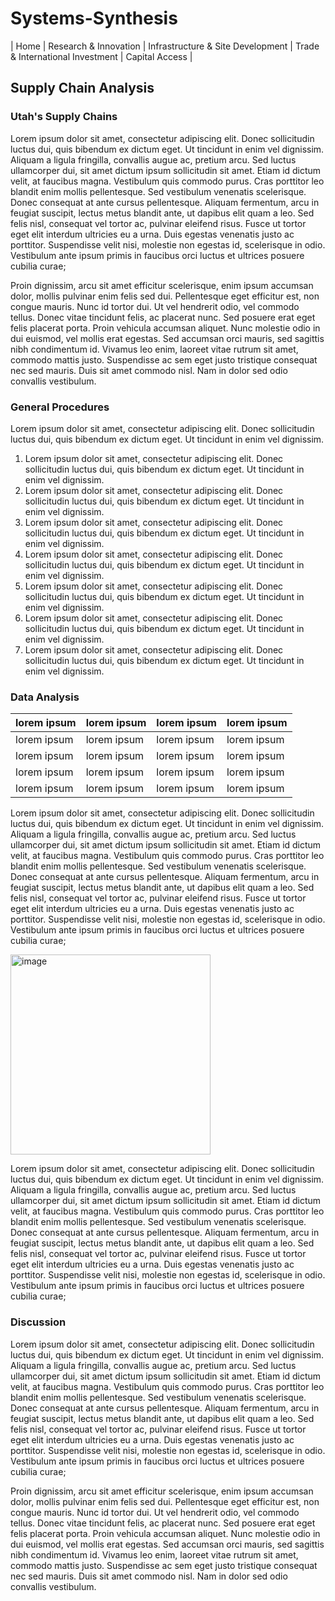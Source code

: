 # Systems-Synthesis

| Home | Research & Innovation | Infrastructure & Site Development | Trade & International Investment | Capital Access |

## Supply Chain Analysis
### Utah's Supply Chains
Lorem ipsum dolor sit amet, consectetur adipiscing elit. Donec sollicitudin luctus dui, quis bibendum ex dictum eget. Ut tincidunt in enim vel dignissim. Aliquam a ligula fringilla, convallis augue ac, pretium arcu. Sed luctus ullamcorper dui, sit amet dictum ipsum sollicitudin sit amet. Etiam id dictum velit, at faucibus magna. Vestibulum quis commodo purus. Cras porttitor leo blandit enim mollis pellentesque. Sed vestibulum venenatis scelerisque. Donec consequat at ante cursus pellentesque. Aliquam fermentum, arcu in feugiat suscipit, lectus metus blandit ante, ut dapibus elit quam a leo. Sed felis nisl, consequat vel tortor ac, pulvinar eleifend risus. Fusce ut tortor eget elit interdum ultricies eu a urna. Duis egestas venenatis justo ac porttitor. Suspendisse velit nisi, molestie non egestas id, scelerisque in odio. Vestibulum ante ipsum primis in faucibus orci luctus et ultrices posuere cubilia curae;

Proin dignissim, arcu sit amet efficitur scelerisque, enim ipsum accumsan dolor, mollis pulvinar enim felis sed dui. Pellentesque eget efficitur est, non congue mauris. Nunc id tortor dui. Ut vel hendrerit odio, vel commodo tellus. Donec vitae tincidunt felis, ac placerat nunc. Sed posuere erat eget felis placerat porta. Proin vehicula accumsan aliquet. Nunc molestie odio in dui euismod, vel mollis erat egestas. Sed accumsan orci mauris, sed sagittis nibh condimentum id. Vivamus leo enim, laoreet vitae rutrum sit amet, commodo mattis justo. Suspendisse ac sem eget justo tristique consequat nec sed mauris. Duis sit amet commodo nisl. Nam in dolor sed odio convallis vestibulum.

### General Procedures
Lorem ipsum dolor sit amet, consectetur adipiscing elit. Donec sollicitudin luctus dui, quis bibendum ex dictum eget. Ut tincidunt in enim vel dignissim.

1. Lorem ipsum dolor sit amet, consectetur adipiscing elit. Donec sollicitudin luctus dui, quis bibendum ex dictum eget. Ut tincidunt in enim vel dignissim.
2. Lorem ipsum dolor sit amet, consectetur adipiscing elit. Donec sollicitudin luctus dui, quis bibendum ex dictum eget. Ut tincidunt in enim vel dignissim.
3. Lorem ipsum dolor sit amet, consectetur adipiscing elit. Donec sollicitudin luctus dui, quis bibendum ex dictum eget. Ut tincidunt in enim vel dignissim.
4. Lorem ipsum dolor sit amet, consectetur adipiscing elit. Donec sollicitudin luctus dui, quis bibendum ex dictum eget. Ut tincidunt in enim vel dignissim.
5. Lorem ipsum dolor sit amet, consectetur adipiscing elit. Donec sollicitudin luctus dui, quis bibendum ex dictum eget. Ut tincidunt in enim vel dignissim.
6. Lorem ipsum dolor sit amet, consectetur adipiscing elit. Donec sollicitudin luctus dui, quis bibendum ex dictum eget. Ut tincidunt in enim vel dignissim.
7. Lorem ipsum dolor sit amet, consectetur adipiscing elit. Donec sollicitudin luctus dui, quis bibendum ex dictum eget. Ut tincidunt in enim vel dignissim.

### Data Analysis

| lorem ipsum | lorem ipsum | lorem ipsum | lorem ipsum |
|-------------------|------------------------|---------------------|------------------------|
| lorem ipsum | lorem ipsum | lorem ipsum | lorem ipsum |
| lorem ipsum | lorem ipsum | lorem ipsum | lorem ipsum |
| lorem ipsum | lorem ipsum | lorem ipsum | lorem ipsum |
| lorem ipsum | lorem ipsum | lorem ipsum | lorem ipsum |

Lorem ipsum dolor sit amet, consectetur adipiscing elit. Donec sollicitudin luctus dui, quis bibendum ex dictum eget. Ut tincidunt in enim vel dignissim. Aliquam a ligula fringilla, convallis augue ac, pretium arcu. Sed luctus ullamcorper dui, sit amet dictum ipsum sollicitudin sit amet. Etiam id dictum velit, at faucibus magna. Vestibulum quis commodo purus. Cras porttitor leo blandit enim mollis pellentesque. Sed vestibulum venenatis scelerisque. Donec consequat at ante cursus pellentesque. Aliquam fermentum, arcu in feugiat suscipit, lectus metus blandit ante, ut dapibus elit quam a leo. Sed felis nisl, consequat vel tortor ac, pulvinar eleifend risus. Fusce ut tortor eget elit interdum ultricies eu a urna. Duis egestas venenatis justo ac porttitor. Suspendisse velit nisi, molestie non egestas id, scelerisque in odio. Vestibulum ante ipsum primis in faucibus orci luctus et ultrices posuere cubilia curae;

<img width="320" alt="image" src="https://github.com/jredman14/Systems-Synthesis/assets/156849712/21e6ed41-7de7-4edf-a08c-d3c8fedcaa06">

Lorem ipsum dolor sit amet, consectetur adipiscing elit. Donec sollicitudin luctus dui, quis bibendum ex dictum eget. Ut tincidunt in enim vel dignissim. Aliquam a ligula fringilla, convallis augue ac, pretium arcu. Sed luctus ullamcorper dui, sit amet dictum ipsum sollicitudin sit amet. Etiam id dictum velit, at faucibus magna. Vestibulum quis commodo purus. Cras porttitor leo blandit enim mollis pellentesque. Sed vestibulum venenatis scelerisque. Donec consequat at ante cursus pellentesque. Aliquam fermentum, arcu in feugiat suscipit, lectus metus blandit ante, ut dapibus elit quam a leo. Sed felis nisl, consequat vel tortor ac, pulvinar eleifend risus. Fusce ut tortor eget elit interdum ultricies eu a urna. Duis egestas venenatis justo ac porttitor. Suspendisse velit nisi, molestie non egestas id, scelerisque in odio. Vestibulum ante ipsum primis in faucibus orci luctus et ultrices posuere cubilia curae;

### Discussion
Lorem ipsum dolor sit amet, consectetur adipiscing elit. Donec sollicitudin luctus dui, quis bibendum ex dictum eget. Ut tincidunt in enim vel dignissim. Aliquam a ligula fringilla, convallis augue ac, pretium arcu. Sed luctus ullamcorper dui, sit amet dictum ipsum sollicitudin sit amet. Etiam id dictum velit, at faucibus magna. Vestibulum quis commodo purus. Cras porttitor leo blandit enim mollis pellentesque. Sed vestibulum venenatis scelerisque. Donec consequat at ante cursus pellentesque. Aliquam fermentum, arcu in feugiat suscipit, lectus metus blandit ante, ut dapibus elit quam a leo. Sed felis nisl, consequat vel tortor ac, pulvinar eleifend risus. Fusce ut tortor eget elit interdum ultricies eu a urna. Duis egestas venenatis justo ac porttitor. Suspendisse velit nisi, molestie non egestas id, scelerisque in odio. Vestibulum ante ipsum primis in faucibus orci luctus et ultrices posuere cubilia curae;

Proin dignissim, arcu sit amet efficitur scelerisque, enim ipsum accumsan dolor, mollis pulvinar enim felis sed dui. Pellentesque eget efficitur est, non congue mauris. Nunc id tortor dui. Ut vel hendrerit odio, vel commodo tellus. Donec vitae tincidunt felis, ac placerat nunc. Sed posuere erat eget felis placerat porta. Proin vehicula accumsan aliquet. Nunc molestie odio in dui euismod, vel mollis erat egestas. Sed accumsan orci mauris, sed sagittis nibh condimentum id. Vivamus leo enim, laoreet vitae rutrum sit amet, commodo mattis justo. Suspendisse ac sem eget justo tristique consequat nec sed mauris. Duis sit amet commodo nisl. Nam in dolor sed odio convallis vestibulum.
